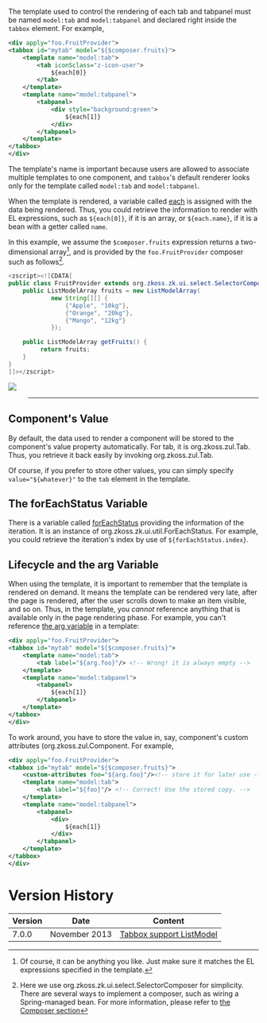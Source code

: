 

The template used to control the rendering of each tab and tabpanel must
be named `model:tab` and `model:tabpanel` and declared right inside the
`tabbox` element. For example,

``` xml
<div apply="foo.FruitProvider">
<tabbox id="mytab" model="${$composer.fruits}">
    <template name="model:tab">
        <tab iconSclass="z-icon-user">
            ${each[0]}
        </tab>
    </template>
    <template name="model:tabpanel">
        <tabpanel>
            <div style="background:green">
                ${each[1]}
            </div>
        </tabpanel>
    </template>
</tabbox>
</div>
```

The template's name is important because users are allowed to associate
multiple templates to one component, and `tabbox`'s default renderer
looks only for the template called `model:tab` and `model:tabpanel`.

When the template is rendered, a variable called
[each](ZUML_Reference/EL_Expressions/Implicit_Objects/each)
is assigned with the data being rendered. Thus, you could retrieve the
information to render with EL expressions, such as `${each[0]}`, if it
is an array, or `${each.name}`, if it is a bean with a getter called
`name`.

In this example, we assume the `$composer.fruits` expression returns a
two-dimensional array[^1], and is provided by the `foo.FruitProvider`
composer such as follows[^2].

``` java
<zscript><![CDATA[
public class FruitProvider extends org.zkoss.zk.ui.select.SelectorComposer {
    public ListModelArray fruits = new ListModelArray(
            new String[][] {
                {"Apple", "10kg"},
                {"Orange", "20kg"},
                {"Mango", "12kg"}
            });

    public ListModelArray getFruits() {
         return fruits;
    }
}
]]></zscript>
```

![](/zk_dev_ref/images/St201311-tabbox.png‎)

> ------------------------------------------------------------------------
>
> <references/>

## Component's Value

By default, the data used to render a component will be stored to the
component's value property automatically. For tab, it is
<javadoc method="setValue(T)">org.zkoss.zul.Tab</javadoc>. Thus, you
retrieve it back easily by invoking
<javadoc method="getValue()">org.zkoss.zul.Tab</javadoc>.

Of course, if you prefer to store other values, you can simply specify
`value="${whatever}"` to the `tab` element in the template.

## The forEachStatus Variable

There is a variable called
[forEachStatus](ZUML_Reference/EL_Expressions/Implicit_Objects/forEachStatus)
providing the information of the iteration. It is an instance of
<javadoc type="interface">org.zkoss.zk.ui.util.ForEachStatus</javadoc>.
For example, you could retrieve the iteration's index by use of
`${forEachStatus.index}`.

## Lifecycle and the arg Variable

When using the template, it is important to remember that the template
is rendered on demand. It means the template can be rendered very late,
after the page is rendered, after the user scrolls down to make an item
visible, and so on. Thus, in the template, you *cannot* reference
anything that is available only in the page rendering phase. For
example, you can't reference [the arg
variable](ZUML_Reference/EL_Expressions/Implicit_Objects/arg)
in a template:

``` xml
<div apply="foo.FruitProvider">
<tabbox id="mytab" model="${$composer.fruits}">
    <template name="model:tab">
        <tab label="${arg.foo}"/> <!-- Wrong! it is always empty -->
    </template>
    <template name="model:tabpanel">
        <tabpanel>
            ${each[1]}
        </tabpanel>
    </template>
</tabbox>
</div>
```

To work around, you have to store the value in, say, component's custom
attributes
(<javadoc method="getAttributes()" type="interface">org.zkoss.zul.Component</javadoc>.
For example,

``` xml
<div apply="foo.FruitProvider">
<tabbox id="mytab" model="${$composer.fruits}">
    <custom-attributes foo="${arg.foo}"/><!-- store it for later use -->
    <template name="model:tab">
        <tab label="${foo}"/> <!-- Correct! Use the stored copy. -->
    </template>
    <template name="model:tabpanel">
        <tabpanel>
            <div>
                ${each[1]}
            </div>
        </tabpanel>
    </template>
</tabbox>
</div>
```

# Version History

| Version | Date          | Content                                                             |
|---------|---------------|---------------------------------------------------------------------|
| 7.0.0   | November 2013 | [Tabbox support ListModel](http://tracker.zkoss.org/browse/ZK-2002) |

[^1]: Of course, it can be anything you like. Just make sure it matches
    the EL expressions specified in the template.

[^2]: Here we use
    <javadoc>org.zkoss.zk.ui.select.SelectorComposer</javadoc> for
    simplicity. There are several ways to implement a composer, such as
    wiring a Spring-managed bean. For more information, please refer to
    [the Composer
    section](ZK_Developer's_Reference/MVC/Controller/Composer)
